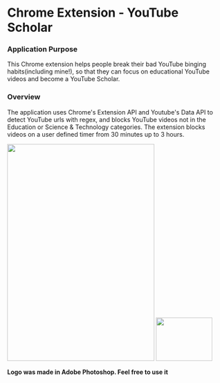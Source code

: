 # Chrome Extension - YouTube Scholar

### Application Purpose
This Chrome extension helps people break their bad YouTube binging habits(including mine!), so that they can focus on educational YouTube videos and become a YouTube Scholar.

### Overview
The application uses Chrome's Extension API and Youtube's Data API to detect YouTube urls with regex, and blocks YouTube videos not in the Education or Science & Technology categories. The extension blocks videos on a user defined timer from 30 minutes up to 3 hours.

<img src="https://github.com/erics98/ChromeExtension/blob/master/Extension%20screenshot.png" width="340" height="500">


<img src="https://github.com/erics98/ChromeExtension/blob/master/icon.png" width="130" height="100">

**Logo was made in Adobe Photoshop. Feel free to use it**
